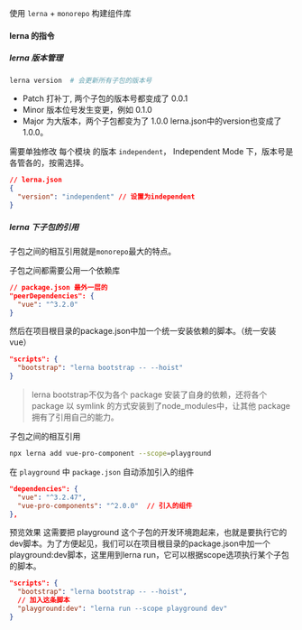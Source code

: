 使用 `lerna` + `monorepo` 构建组件库

#### lerna 的指令

##### lerna 版本管理

```bash
lerna version  # 会更新所有子包的版本号
```

- Patch 打补丁, 两个子包的版本号都变成了 0.0.1
- Minor 版本位号发生变更，例如 0.1.0
- Major 为大版本，两个子包都变为了 1.0.0  lerna.json中的version也变成了1.0.0。

需要单独修改 每个模块 的版本 `independent`，
Independent Mode 下，版本号是各管各的，按需选择。

```json
// lerna.json 
{
  "version": "independent" // 设置为independent
}

```

##### lerna 下子包的引用

子包之间的相互引用就是`monorepo`最大的特点。

子包之间都需要公用一个依赖库

```json
// package.json 最外一层的
"peerDependencies": {
  "vue": "^3.2.0"
}
```

然后在项目根目录的package.json中加一个统一安装依赖的脚本。（统一安装 vue）

```json
"scripts": {
  "bootstrap": "lerna bootstrap -- --hoist"
}
```

> lerna bootstrap不仅为各个 package 安装了自身的依赖，还将各个 package 以 symlink 的方式安装到了node_modules中，让其他 package 拥有了引用自己的能力。

子包之间的相互引用

```bash
npx lerna add vue-pro-component --scope=playground
```

在 `playground` 中 `package.json` 自动添加引入的组件

```json
"dependencies": {
  "vue": "^3.2.47",
  "vue-pro-components": "^2.0.0"  // 引入的组件 
},
```

预览效果
这需要把 playground 这个子包的开发环境跑起来，也就是要执行它的dev脚本。为了方便起见，我们可以在项目根目录的package.json中加一个playground:dev脚本，这里用到lerna run，它可以根据scope选项执行某个子包的脚本。

```json
"scripts": {
  "bootstrap": "lerna bootstrap -- --hoist",
  // 加入这条脚本
  "playground:dev": "lerna run --scope playground dev"
}
```
